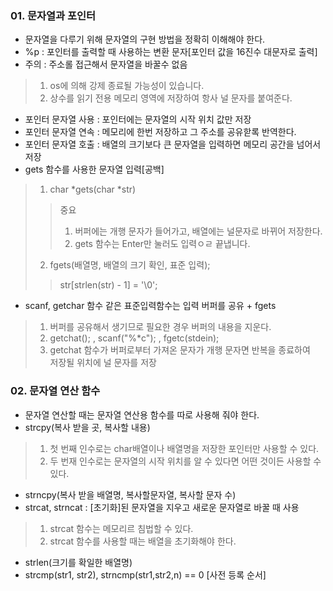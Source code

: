 ### 01. 문자열과 포인터

- 문자열을 다루기 위해 문자열의 구현 방법을 정확히 이해해야 한다.
- %p : 포인터를 출력할 때 사용하는 변환 문자[포인터 값을 16진수 대문자로 출력]
- 주의 : 주소롤 접근해서 문자열을 바꿀수 없음

> 1. os에 의해 강제 종료될 가능성이 있습니다.
> 2. 상수를 읽기 전용 메모리 영역에 저장하여 항사 널 문자를 붙여준다.

- 포인터 문자열 사용 : 포인터에는 문자열의 시작 위치 값만 저장
- 포인터 문자열 연속 : 메모리에 한번 저장하고 그 주소를 공유핟록 반역한다.
- 포인터 문자열 호출 : 배열의 크기보다 큰 문자열을 입력하면 메모리 공간을 넘어서 저장
- gets 함수를 사용한 문자열 입력[공백]

> 1. char *gets(char *str)<br>
> > 중요<br>
> > 1. 버퍼에는 개행 문자가 들어가고, 배열에는 널문자로 바뀌어 저장한다.
> > 2. gets 함수는 Enter만 눌러도 입력ㅇㄹ 끝냅니다. 
> 2. fgets(배열명, 배열의 크기 확인, 표준 입력); <br>
> > str[strlen(str) - 1] = '\0';

- scanf, getchar 함수 같은 표준입력함수는 입력 버퍼를 공유 + fgets

> 1. 버퍼를 공유해서 생기므로 필요한 경우 버퍼의 내용을 지운다.
> 2. getchat(); , scanf("%*c"); , fgetc(stdein);
> 3. getchat 함수가 버퍼로부터 가져온 문자가 개행 문자면 반복을 종료하여 <br>저장될 위치에 널 문자를 저장

### 02. 문자열 연산 함수

- 문자열 연산할 때는 문자열 연산용 함수를 따로 사용해 줘야 한다.
- strcpy(복사 받을 곳, 복사할 내용)

> 1. 첫 번째 인수로는 char배열이나 배열명을 저장한 포인터만 사용할 수 있다.
> 2. 두 번재 인수로는 문자열의 시작 위치를 알 수 있다면 어떤 것이든 사용할 수 있다.

- strncpy(복사 받을 배열명, 복사할문자열, 복사할 문자 수)
- strcat, strncat : [초기화]된 문자열을 지우고 새로운 문자열로 바꿀 때 사용

> 1. strcat 함수는 메모리르 침법할 수 있다.
> 2. strcat 함수를 사용할 때는 배열을 초기화해야 한다.

- strlen(크기를 확일한 배열명)
- strcmp(str1, str2), strncmp(str1,str2,n) == 0 [사전 등록 순서]